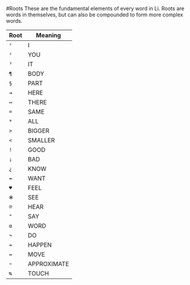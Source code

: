 #Roots
These are the fundamental elements of every word in Li. Roots are words in themselves, but can also be compounded to form more complex words.

Root|Meaning
---|---
`¹`|I
`²`|YOU
`³`|IT
`¶`|BODY
`§`|PART
`⇥`|HERE
`↤`|THERE
`=`|SAME
`*`|ALL
`>`|BIGGER
`<`|SMALLER
`!`|GOOD
`¡`|BAD
`¿`|KNOW
`⇴`|WANT
`♥`|FEEL
`⦿`|SEE
`℗`|HEAR
`"`|SAY
`α`|WORD
`↷`|DO
`⇸`|HAPPEN
`↭`|MOVE
`~`|APPROXIMATE
`↹`|TOUCH
